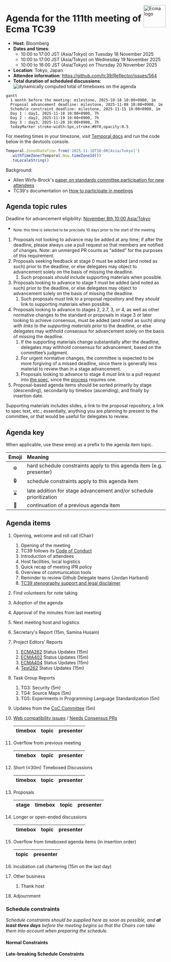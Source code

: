 <img src="../images/Ecma_RVB-003.jpg" align="right" height="70" alt="Ecma logo" /> <!-- markdownlint-disable-line MD041 -->

# Agenda for the 111th meeting of Ecma TC39

- **Host**: Bloomberg
- **Dates and times**:
  - 10:00 to 17:00 JST (Asia/Tokyo) on Tuesday 18 November 2025
  - 10:00 to 17:00 JST (Asia/Tokyo) on Wednesday 19 November 2025
  - 10:00 to 16:00 JST (Asia/Tokyo) on Thursday 20 November 2025
- **Location**: Tokyo, Japan
- **Attendee information**: https://github.com/tc39/Reflector/issues/564
- **Total duration of scheduled discussions**: ![dynamically computed total of timeboxes on the agenda](https://tc39-agenda-time.deno.dev/2025/11/)

```mermaid
gantt
  1 month before the meeting: milestone, 2025-10-18 10:00+0900, 1m
  Proposal advancement deadline: milestone, 2025-11-08 10:00+0900, 1m
  Schedule constraint deadline: milestone, 2025-11-15 10:00+0900, 1m
  Day 1 : day1, 2025-11-18 10:00+0900, 7h
  Day 2 : day2, 2025-11-19 10:00+0900, 7h
  Day 3 : day3, 2025-11-20 10:00+0900, 7h
  todayMarker stroke-width:5px,stroke:#0f0,opacity:0.5
```

For meeting times in your timezone, visit [Temporal docs](https://tc39.es/proposal-temporal/docs/) and run the code below in the devtools console.

```js
Temporal.ZonedDateTime.from('2025-11-18T10:00[Asia/Tokyo]')
  .withTimeZone(Temporal.Now.timeZoneId())
  .toLocaleString()
```

Background:

- Allen Wirfs-Brock's [paper on standards committee participation for new attendees](http://wirfs-brock.com/allen/files/papers/standpats-asianplop2016.pdf)
- TC39's documentation on [How to participate in meetings](https://github.com/tc39/how-we-work/blob/HEAD/how-to-participate-in-meetings.md)

## Agenda topic rules

Deadline for advancement eligibility:  [November 8th 10:00 Asia/Tokyo](https://www.timeanddate.com/countdown/winter?iso=20251118T10&p0=248&msg=111th+TC39+Plenary+in+Tokyo&font=sanserif&csz=1)

- <sub>Note: this time is selected to be precisely 10 days prior to the start of the meeting</sub>

1. Proposals not looking to advance may be added at any time; if after the deadline, please always use a pull request so that members are notified of changes. Note: an unmerged PR counts as “added” for the purposes of this requirement.
1. Proposals seeking feedback at stage 0 must be added (and noted as such) prior to the deadline, or else delegates may object to advancement solely on the basis of missing the deadline.
    1. Such proposals *should* include supporting materials when possible.
1. Proposals looking to advance to stage 1 must be added (and noted as such) prior to the deadline, or else delegates may object to advancement solely on the basis of missing the deadline.
    1. Such proposals *must* link to a proposal repository and they *should* link to supporting materials when possible.
1. Proposals looking to advance to stages 2, 2.7, 3, or 4, as well as other normative changes to the standard or proposals in stage 3 or later looking to achieve consensus, must be added (and noted as such) *along with links to the supporting materials* prior to the deadline, or else delegates may withhold consensus for advancement solely on the basis of missing the deadline.
    1. If the supporting materials change substantially after the deadline, delegates may withhold consensus for advancement, based on the committee’s judgment.
    1. For urgent normative changes, the committee is expected to be more forgiving of a missed deadline, since there is generally less material to review than in a stage advancement.
    1. Proposals looking to advance to stage 4 *must* link to a pull request into [the spec](https://github.com/tc39/ecma262), since the [process](https://tc39.github.io/process-document/) requires one.
1. Proposal-based agenda items should be sorted primarily by stage (descending), secondarily by timebox (ascending), and finally by insertion date.

Supporting materials includes slides, a link to the proposal repository, a link to spec text, etc.; essentially, anything you are planning to present to the committee, or that would be useful for delegates to review.

## Agenda key

When applicable, use these emoji as a prefix to the agenda item topic.

| Emoji | Meaning                                                              |
| :---: | :---                                                                 |
|  ❄️    | hard schedule constraints apply to this agenda item (e.g. presenter) |
|  🔒   | schedule constraints apply to this agenda item                       |
|  ⌛️   | late addition for stage advancement and/or schedule prioritization   |
|  🔁   | continuation of a previous agenda item                               |

## Agenda items

1. Opening, welcome and roll call (Chair)
    1. Opening of the meeting
    1. TC39 follows its [Code of Conduct](https://tc39.github.io/code-of-conduct/)
    1. Introduction of attendees
    1. Host facilities, local logistics
    1. Quick recap of meeting IPR policy
    1. Overview of communication tools
    1. Reminder to review Github Delegate teams (Jordan Harband)
    1. [TC39 stenography support and legal disclaimer](https://github.com/tc39/Reflector/blob/main/transcriptions.md)
1. Find volunteers for note taking
1. Adoption of the agenda
1. Approval of the minutes from last meeting
1. Next meeting host and logistics
1. Secretary's Report (15m, Samina Husain)
1. Project Editors’ Reports
    1. [ECMA262](https://github.com/tc39/ecma262) Status Updates (15m)
    1. [ECMA402](https://github.com/tc39/ecma402) Status Updates (15m)
    1. [ECMA404](https://www.ecma-international.org/publications/standards/Ecma-404.htm) Status Updates (15m)
    1. [Test262](https://github.com/tc39/test262) Status Updates (15m)
1. Task Group Reports
    <!-- 1. TG2: Internationalization (5m) - in practice, this is covered via the ECMA-402 project editors' report -->
    1. TG3: Security (5m)
    1. TG4: Source Maps (5m)
    1. TG5: Experiments in Programming Language Standardization (5m)
1. Updates from the [CoC Committee](https://tc39.es/code-of-conduct/#code-of-conduct-committee) (5m)
1. [Web compatibility issues](https://github.com/tc39/ecma262/issues?utf8=✓&q=is%3Aopen+label%3A%22web+reality%22+is%3Aissue) / [Needs Consensus PRs](https://github.com/tc39/ecma262/pulls?q=is%3Apr+is%3Aopen+label%3A%22needs+consensus%22)

    | timebox | topic | presenter |
    |:-------:|-------|-----------|

1. Overflow from previous meeting

    | timebox | topic | presenter |
    |:-------:|-------|-----------|

1. Short (≤30m) Timeboxed Discussions

    | timebox | topic | presenter |
    |:-------:|-------|-----------|

1. Proposals

    | stage | timebox | topic | presenter |
    |:-----:|:-------:|-------|-----------|

1. Longer or open-ended discussions

    | timebox | topic | presenter |
    |:-------:|-------|-----------|

1. Overflow from timeboxed agenda items (in insertion order)

    | topic | presenter |
    |-------|-----------|

1. Incubation call chartering (15m on the last day)

1. Other business
    1. Thank host
1. Adjournment

### Schedule constraints

*Schedule constraints should be supplied here as soon as possible, and **at least three days** before the meeting begins so that the Chairs can take them into account when preparing the schedule.*

<!-- DO NOT PUT YOUR CONSTRAINTS HERE! Put them in one of the next sections: either "Normal Constraints" or "Late-breaking Schedule Constraints" -->

<!-- Be specific! Provide a full name, date and time range that they will or will not be available, and which sessions they are trying to prioritize. Satisfaction not guaranteed, but more information is useful. Conflicting constraints honored on a first-come, first served basis. -->

#### Normal Constraints

<!-- Constraints supplied more than three days before the meeting should go here -->

#### Late-breaking Schedule Constraints

<!-- Constraints supplied less than three days before the meeting should go here -->
